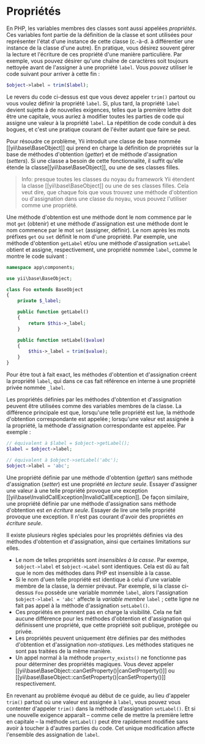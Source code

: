 Propriétés
==========

En PHP, les variables membres des classes sont aussi appelées *propriétés*. Ces variables font partie de la définition de la classe  et sont utilisées pour représenter l'état d'une instance de cette classe (c.-à-d. à différentier une instance de la classe d'une autre). En pratique, vous désirez souvent gérer la lecture et l'écriture de ces propriété d'une manière particulière. Par exemple, vous pouvez désirer qu'une chaîne de caractères soit toujours nettoyée avant de l'assigner à une propriété `label`. Vous *pouvez* utiliser le code suivant pour arriver à cette fin :

```php
$object->label = trim($label);
```

Le revers du code ci-dessus est que vous devez appeler `trim()` partout ou vous voulez définir la propriété `label`. Si, plus tard, la propriété `label` devient sujette à de nouvelles exigences, telles que la première lettre doit être une capitale, vous auriez à modifier toutes les parties de code  qui assigne une valeur à la propriété `label`. La répétition de code conduit à des bogues, et c'est une pratique courant de l'éviter autant que faire se peut.

Pour résoudre ce problème, Yii introduit une classe de base nommée [[yii\base\BaseObject]] qui prend en charge la définition de propriétés sur la base de méthodes d'obtention (*getter*) et de méthode d'assignation (*setters*). Si une classe a besoin de cette fonctionnalité, il suffit qu'elle étende la classe[[yii\base\BaseObject]], ou une de ses classes filles.

> Info: presque toutes les classes du noyau du framework Yii étendent la classe [[yii\base\BaseObject]] ou une de ses classes filles. Cela veut dire, que chaque fois que vous trouvez une méthode d'obtention ou d'assignation dans une classe du noyau, vous pouvez l'utiliser comme une propriété. 
 
Une méthode d'obtention est une méthode dont le nom commence par le mot `get` (obtenir) et une méthode d'assignation est une méthode dont le nom commence par le mot `set` (assigner, définir).  Le nom après les mots préfixes `get` ou `set` définit le nom d'une propriété. Par exemple, une méthode d'obtention `getLabel` et/ou une méthode d'assignation `setLabel` obtient et assigne, respectivement, une propriété nommée `label`, comme le montre le code suivant :

```php
namespace app\components;

use yii\base\BaseObject;

class Foo extends BaseObject
{
    private $_label;

    public function getLabel()
    {
        return $this->_label;
    }

    public function setLabel($value)
    {
        $this->_label = trim($value);
    }
}
```

Pour être tout à fait exact, les méthodes d'obtention et d'assignation créent la propriété `label`, qui dans ce cas fait référence en interne à une propriété privée nommée `_label`.

Les propriétés définies par les méthodes d'obtention et d'assignation peuvent être utilisées comme des variables membres de la classe. La différence principale est que, lorsqu'une telle propriété est lue, la méthode d'obtention correspondante est appelée ; lorsqu'une valeur est assignée à la propriété, la méthode d'assignation correspondante est appelée. Par exemple :

```php
// équivalent à $label = $object->getLabel();
$label = $object->label;

// équivalent à $object->setLabel('abc');
$object->label = 'abc';
```

Une propriété définie par une méthode d'obtention (*getter*) sans méthode d'assignation (*setter*) est une propriété *en lecture seule*. Essayer d'assigner une valeur à une telle propriété provoque une exception [[yii\base\InvalidCallException|InvalidCallException]]. De façon similaire, une propriété définie par une méthode d'assignation sans méthode d'obtention est *en écriture seule*. Essayer de lire une telle propriété provoque une exception. Il n'est pas courant d'avoir des propriétés *en écriture seule*. 

Il existe plusieurs règles spéciales pour les propriétés définies via des méthodes d'obtention et d'assignation, ainsi que certaines limitations sur elles.

* Le nom de telles propriétés sont *insensibles à la casse*. Par exempe,  `$object->label` et `$object->Label` sont identiques. Cela est dû au fait que le nom des méthodes dans PHP est insensible à la casse.
* Si le nom d'uen telle propriété est identique à celui d'une variable membre de la classe, la dernier prévaut. Par exemple, si la classe ci-dessus `Foo` possède une variable mommée `label`, alors l'assignation `$object->label = 'abc'` affecte la *variable membre* `label` ; cette ligne ne fait pas appel à la méthode d'assignation `setLabel()`.
* Ces propriétés en prennent pas en charge la visibilité. Cela ne fait aucune différence pour les méthodes d'obtention et d'assignation qui définissent une propriété, que cette propriété soit publique, protégée ou privée.
* Les propriétés peuvent uniquement être définies par des méthodes d'obtention et d'assignation *non-statiques*. Les méthodes statiques ne sont pas traitées de la même manière. 
* Un appel normal à la méthode `property_exists()` ne fonctionne pas pour déterminer des propriétés magiques. Vous devez appeler  [[yii\base\BaseObject::canGetProperty()|canGetProperty()]] ou [[yii\base\BaseObject::canSetProperty()|canSetProperty()]] respectivement.

En revenant au problème évoqué au début de ce guide, au lieu d'appeler `trim()` partout où une valeur est assignée à `label`, vous pouvez vous contenter d'appeler `trim()` dans la méthode d'assignation `setLabel()`. Et si une nouvelle exigence apparaît – comme celle de mettre la première lettre en capitale – la méthode  `setLabel()` peut être rapidement modifiée sans avoir à toucher à d'autres parties du code. Cet unique modification affecte l'ensemble des assignation de `label`.
